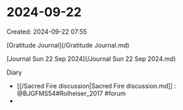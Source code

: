 # 2024-09-22
Created: 2024-09-22 07:55

[Gratitude Journal](/Gratitude Journal.md)

[Journal Sun 22 Sep 2024](/Journal Sun 22 Sep 2024.md) 

Diary
- [[/Sacred Fire discussion|Sacred Fire discussion.md]] : @BJGFMS54#Rolheiser_2017 #forum
-